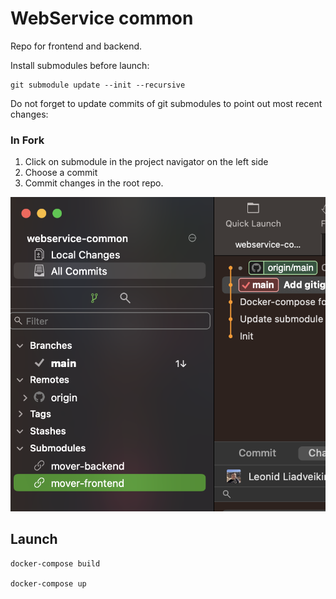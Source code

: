 # WebService common

Repo for frontend and backend.

Install submodules before launch:

```
git submodule update --init --recursive
```

Do not forget to update commits of git submodules to point out most recent changes:

### In Fork

1. Click on submodule in the project navigator on the left side
2. Choose a commit
3. Commit changes in the root repo.

![Fork](./Fork-git-submodules.png)

## Launch

```
docker-compose build

docker-compose up
```
